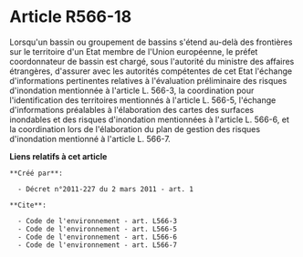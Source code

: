 # Article R566-18

Lorsqu'un bassin ou groupement de bassins s'étend au-delà des frontières sur le territoire d'un Etat membre de l'Union
européenne, le préfet coordonnateur de bassin est chargé, sous l'autorité du ministre des affaires étrangères, d'assurer avec
les autorités compétentes de cet Etat l'échange d'informations pertinentes relatives à l'évaluation préliminaire des risques
d'inondation mentionnée à l'article L. 566-3, la coordination pour l'identification des territoires mentionnés à l'article L.
566-5, l'échange d'informations préalables à l'élaboration des cartes des surfaces inondables et des risques d'inondation
mentionnées à l'article L. 566-6, et la coordination lors de l'élaboration du plan de gestion des risques d'inondation
mentionné à l'article L. 566-7.

**Liens relatifs à cet article**

	**Créé par**:

	  - Décret n°2011-227 du 2 mars 2011 - art. 1

	**Cite**:

	  - Code de l'environnement - art. L566-3
	  - Code de l'environnement - art. L566-5
	  - Code de l'environnement - art. L566-6
	  - Code de l'environnement - art. L566-7
